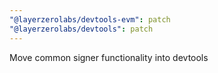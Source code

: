 ```yaml
---
"@layerzerolabs/devtools-evm": patch
"@layerzerolabs/devtools": patch
---
```


Move common signer functionality into devtools
